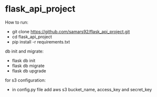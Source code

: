 # flask_api_project

How to run:
* git clone https://github.com/samars92/flask_api_project.git
* cd flask_api_project
* pip install -r requirements.txt

db init and migrate:
* flask db init
* flask db migrate
* flask db upgrade

for s3 configuration:
* in config.py file add aws s3 bucket_name, access_key and secret_key
